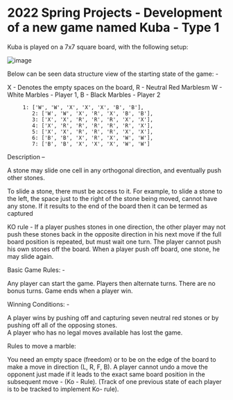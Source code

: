 # 2022 Spring Projects - Development of a new game named Kuba - Type 1

Kuba is played on a 7x7 square board, with the following setup:

![image](https://user-images.githubusercontent.com/77983115/165850013-2f0a5449-8156-46d2-a5c9-8b68f95f2af0.png)

Below can be seen data structure view of the starting state of the game: - 

X - Denotes the empty spaces on the board, R - Neutral Red Marblesm W - White Marbles - Player 1, B - Black Marbles - Player 2

	     1: ['W', 'W', 'X', 'X', 'X', 'B', 'B'],
            2: ['W', 'W', 'X', 'R', 'X', 'B', 'B'],
            3: ['X', 'X', 'R', 'R', 'R', 'X', 'X'],
            4: ['X', 'R', 'R', 'R', 'R', 'R', 'X'],
            5: ['X', 'X', 'R', 'R', 'R', 'X', 'X'],
            6: ['B', 'B', 'X', 'R', 'X', 'W', 'W'],
            7: ['B', 'B', 'X', 'X', 'X', 'W', 'W']
            
Description –

A stone may slide one cell in any orthogonal direction, and eventually push other stones.

To slide a stone, there must be access to it. For example, to slide a stone to the left, the space just to the right of the stone being moved, cannot have any stone.
If it results to the end of the board then it can be termed as captured 

KO rule - If a player pushes stones in one direction, the other player may not push these stones back in the opposite direction in his next 
move if the full board position is repeated, but must wait one turn. The player cannot push his own stones off the board. 
When a player push off board, one stone, he may slide again.

Basic Game Rules: - 

Any player can start the game. Players then alternate turns. There are no bonus turns.
Game ends when a player win.

Winning Conditions: - 

A player wins by pushing off and capturing seven neutral red stones or by pushing off all of the opposing stones.  
A player who has no legal moves available has lost the game.

Rules to move a marble:

You need an empty space (freedom) or to be on the edge of the board to make a move in direction (L, R, F, B).
A player cannot undo a move the opponent just made if it leads to the exact same board position in the subsequent move - (Ko - Rule).
(Track of one previous state of each player is to be tracked to implement Ko- rule).





